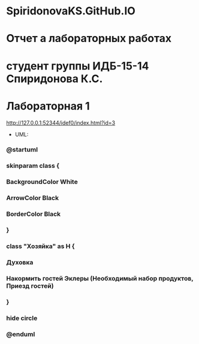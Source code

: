 # SpiridonovaKS.GitHub.IO
# Отчет а лабораторных работах
# студент группы ИДБ-15-14 Спиридонова К.С.
# Лабораторная 1
http://127.0.0.1:52344/idef0/index.html?id=3

* UML:
### @startuml
### skinparam class {
### BackgroundColor White
### ArrowColor Black
### BorderColor Black
### }
 ### class "Хозяйка" as H {
 ### Духовка
 ### Накормить гостей Эклеры (Необходимый набор продуктов, Приезд гостей)
###  }
###  hide circle
### @enduml
